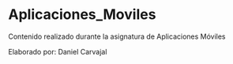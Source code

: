 # Aplicaciones_Moviles
Contenido realizado durante la asignatura de Aplicaciones Móviles 

Elaborado por: Daniel Carvajal
